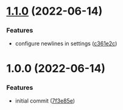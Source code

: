 # [1.1.0](https://github.com/briansunter/logseq-get-youtube-captions/compare/v1.0.0...v1.1.0) (2022-06-14)


### Features

* configure newlines in settings ([c361e2c](https://github.com/briansunter/logseq-get-youtube-captions/commit/c361e2cc34670022cb82336f02ce0479db41c447))

# 1.0.0 (2022-06-14)


### Features

* initial commit ([7f3e85e](https://github.com/briansunter/logseq-get-youtube-captions/commit/7f3e85ed767be5f2938e880ae6fc6ceba4dd38c7))
